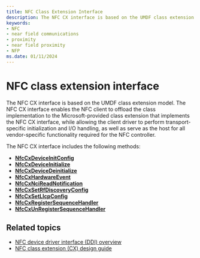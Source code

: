 ```yaml
---
title: NFC Class Extension Interface
description: The NFC CX interface is based on the UMDF class extension model.
keywords:
- NFC
- near field communications
- proximity
- near field proximity
- NFP
ms.date: 01/11/2024
---
```


# NFC class extension interface

The NFC CX interface is based on the UMDF class extension model. The NFC CX interface enables the NFC client to offload the class implementation to the Microsoft-provided class extension that implements the NFC CX interface, while allowing the client driver to perform transport-specific initialization and I/O handling, as well as serve as the host for all vendor-specific functionality required for the NFC controller.

The NFC CX interface includes the following methods:

- **[NfcCxDeviceInitConfig](/windows-hardware/drivers/ddi/nfccx/nf-nfccx-nfccxdeviceinitconfig)**
- **[NfcCxDeviceInitialize](/windows-hardware/drivers/ddi/nfccx/nf-nfccx-nfccxdeviceinitialize)**
- **[NfcCxDeviceDeinitialize](/windows-hardware/drivers/ddi/nfccx/nf-nfccx-nfccxdevicedeinitialize)**
- **[NfcCxHardwareEvent](/windows-hardware/drivers/ddi/nfccx/nf-nfccx-nfccxhardwareevent)**
- **[NfcCxNciReadNotification](/windows-hardware/drivers/ddi/nfccx/nf-nfccx-nfccxncireadnotification)**
- **[NfcCxSetRfDiscoveryConfig](/windows-hardware/drivers/ddi/nfccx/nf-nfccx-nfccxsetrfdiscoveryconfig)**
- **[NfcCxSetLlcpConfig](/windows-hardware/drivers/ddi/nfccx/nf-nfccx-nfccxsetllcpconfig)**
- **[NfcCxRegisterSequenceHandler](/windows-hardware/drivers/ddi/nfccx/nf-nfccx-nfccxregistersequencehandler)**
- **[NfcCxUnRegisterSequenceHandler](/windows-hardware/drivers/ddi/nfccx/nf-nfccx-nfccxunregistersequencehandler)**

## Related topics

- [NFC device driver interface (DDI) overview](/windows-hardware/drivers/ddi/_nfpdrivers)
- [NFC class extension (CX) design guide](/windows-hardware/drivers/nfc/nfc-class-extension-)
